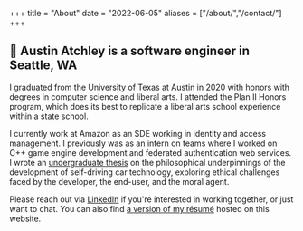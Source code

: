 +++
title = "About"
date = "2022-06-05"
aliases = ["/about/","/contact/"]
+++

## :wave: Austin Atchley is a software engineer in Seattle, WA


I graduated from the University of Texas at Austin in 2020 with honors with degrees in computer science and liberal arts. I attended the Plan II Honors program, which does its best to replicate a liberal arts school experience within a state school. 

I currently work at Amazon as an SDE working in identity and access management. I previously was as an intern on teams where I worked on C++ game engine development and federated authentication web services. I wrote an [undergraduate thesis](/documents/thesis.pdf) on the philosophical underpinnings of the development of self-driving car technology, exploring ethical challenges faced by the developer, the end-user, and the moral agent.

Please reach out via [LinkedIn](https://www.linkedin.com/in/austin-atchley/) if you're interested in working together, or just want to chat. You can also find [a version of my résumé](/documents/resume.pdf) hosted on this website.